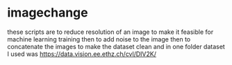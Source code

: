 # imagechange
these scripts are to reduce resolution of  an image to make it feasible for machine learning training
then to add noise to the image 
then to concatenate the images to make the dataset clean and in one folder
dataset I used was https://data.vision.ee.ethz.ch/cvl/DIV2K/
